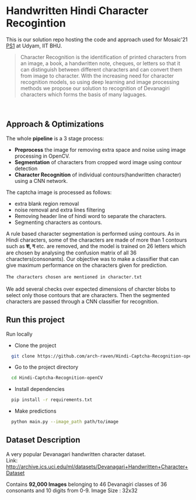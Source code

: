# Handwritten Hindi Character Recogintion
This is our solution repo hosting the code and approach used for Mosaic'21 [PS1](./Mosaic'21_PS1.pdf) at Udyam, IIT BHU.
<br>
> Character Recognition is the identification of printed characters from an image, a book, a handwritten note, cheques, or letters so that it can distinguish between different characters and can convert them from image to character. With the increasing need for character recognition models, so using deep learning and image processing methods we propose our solution to recognition of Devanagiri characters which forms the basis of many laguages.
<br>

## Approach & Optimizations

The whole **pipeline** is a 3 stage process:

- **Preprocess** the image for removing extra space and noise using image processing in OpenCV.
- **Segmentation** of characters from cropped word image using contour detection
- **Character Recognition** of individual contours(handwritten character) using a CNN network.

The captcha image is processed as follows:

- extra blank region removal
- noise removal and extra lines filtering 
- Removing header line of hindi word to separate the characters.
- Segmenting characters as contours.

A rule based character segmentation is performed using contours. As in Hindi characters, some of the characters are made of more than 1 contours such as **श, ग** etc. are removed, and the model is trained on 26 letters which are chosen by analysing the confusion matrix of all 36 characters(consonants). Our objective was to make a classifier that can give maximum performance on the characters given for prediction.  
<br>
```The characters chosen are mentioned in character.txt``` 
<br>  
We add several checks over expected dimensions of charcter blobs to select only those contours that are characters. Then the segmented characters are passed through a CNN classifier for recognition.

## Run this project

Run locally  
- Clone the project

```bash
  git clone https://github.com/arch-raven/Hindi-Captcha-Recognition-openCV.git
```

- Go to the project directory

```bash
  cd Hindi-Captcha-Recognition-openCV
```

- Install dependencies

```bash
  pip install -r requirements.txt
```

- Make predictions

```bash
  python main.py --image_path path/to/image
```
## Dataset Description
A very popular Devanagari handwritten character dataset.  
Link: http://archive.ics.uci.edu/ml/datasets/Devanagari+Handwritten+Character+Dataset

Contains **92,000 Images** belonging to 46 Devanagiri classes of 36 consonants and 10 digits from 0-9.
Image Size : 32x32


<!-- ## Procedure

![Overall Pipeline](media/display-pipeline.png)
<br>
<br>

## Training Metrics & Snapshots

![YOLOv5 Mosaic](media/media_images_Validation_9_0.jpg)

## Acknowledgements

- [Ultralytics YOLOv5](https://github.com/ultralytics/yolov5) -->

